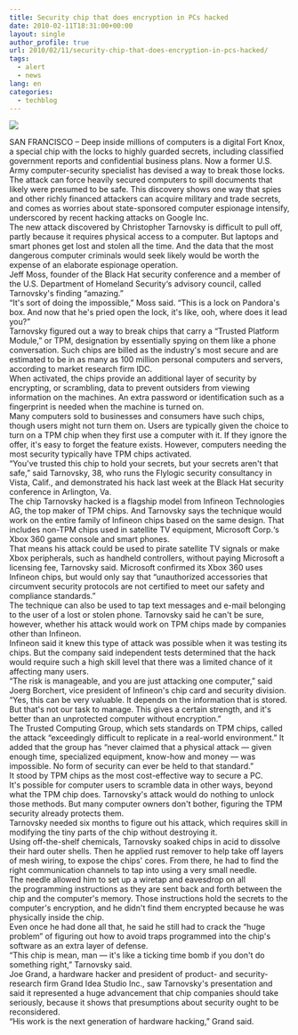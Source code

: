```yaml
---
title: Security chip that does encryption in PCs hacked
date: 2010-02-11T18:31:00+00:00
layout: single
author_profile: true
url: 2010/02/11/security-chip-that-does-encryption-in-pcs-hacked/
tags:
  - alert
  - news
lang: en
categories: 
  - techblog
---
```

[![](http://1.bp.blogspot.com/_vaUVXcmC3OI/S3RE-O4-foI/AAAAAAAAA34/OT600xKo0jw/s640/ap_logo_106.png)](http://www.ap.org/termsandconditions/)

SAN FRANCISCO – Deep inside millions of computers is a digital Fort Knox, a special chip with the locks to highly guarded secrets, including classified government reports and confidential business plans. Now a former U.S. Army computer-security specialist has devised a way to break those locks.  
The attack can force heavily secured computers to spill documents that likely were presumed to be safe. This discovery shows one way that spies and other richly financed attackers can acquire military and trade secrets, and comes as worries about state-sponsored computer espionage intensify, underscored by recent hacking attacks on Google Inc.  
The new attack discovered by Christopher Tarnovsky is difficult to pull off, partly because it requires physical access to a computer. But laptops and smart phones get lost and stolen all the time. And the data that the most dangerous computer criminals would seek likely would be worth the expense of an elaborate espionage operation.  
Jeff Moss, founder of the Black Hat security conference and a member of the <span>U.S. Department of Homeland Security</span>&#8216;s advisory council, called Tarnovsky's finding “amazing.”  
“It's sort of doing the impossible,” Moss said. “This is a lock on Pandora's box. And now that he's pried open the lock, it's like, ooh, where does it lead you?”  
Tarnovsky figured out a way to break chips that carry a “<span>Trusted Platform Module</span>,” or TPM, designation by essentially spying on them like a phone conversation. Such chips are billed as the industry's most secure and are estimated to be in as many as 100 million personal computers and servers, according to market research firm IDC.  
When activated, the chips provide an additional layer of security by encrypting, or scrambling, data to prevent outsiders from viewing information on the machines. An extra password or identification such as a fingerprint is needed when the machine is turned on.  
Many computers sold to businesses and consumers have such chips, though users might not turn them on. Users are typically given the choice to turn on a TPM chip when they first use a computer with it. If they ignore the offer, it's easy to forget the feature exists. However, computers needing the most security typically have TPM chips activated.  
“You've trusted this chip to hold your secrets, but your secrets aren't that safe,” said Tarnovsky, 38, who runs the Flylogic security consultancy in Vista, Calif., and demonstrated his hack last week at the Black Hat security conference in Arlington, Va.  
The chip Tarnovsky hacked is a flagship model from <span>Infineon Technologies AG</span>, the top maker of TPM chips. And Tarnovsky says the technique would work on the entire family of Infineon chips based on the same design. That includes non-TPM chips used in satellite TV equipment, <span>Microsoft Corp.</span>&#8216;s Xbox 360 game console and smart phones.  
That means his attack could be used to pirate satellite TV signals or make Xbox peripherals, such as handheld controllers, without paying <span>Microsoft</span> a licensing fee, Tarnovsky said. Microsoft confirmed its <span>Xbox 360</span> uses Infineon chips, but would only say that “unauthorized accessories that circumvent security protocols are not certified to meet our safety and compliance standards.”  
The technique can also be used to tap text messages and e-mail belonging to the user of a lost or stolen phone. Tarnovsky said he can't be sure, however, whether his attack would work on TPM chips made by companies other than Infineon.  
Infineon said it knew this type of attack was possible when it was testing its chips. But the company said independent tests determined that the hack would require such a high skill level that there was a limited chance of it affecting many users.  
“The risk is manageable, and you are just attacking one computer,” said Joerg Borchert, vice president of Infineon's chip card and security division. “Yes, this can be very valuable. It depends on the information that is stored. But that's not our task to manage. This gives a certain strength, and it's better than an unprotected computer without encryption.”  
The <span>Trusted Computing Group</span>, which sets standards on TPM chips, called the attack “exceedingly difficult to replicate in a real-world environment.” It added that the group has “never claimed that a physical attack — given enough time, specialized equipment, know-how and money — was impossible. No form of security can ever be held to that standard.”  
It stood by TPM chips as the most cost-effective way to secure a PC.  
It's possible for computer users to scramble data in other ways, beyond what the TPM chip does. Tarnovsky's attack would do nothing to unlock those methods. But many computer owners don't bother, figuring the TPM security already protects them.  
Tarnovsky needed six months to figure out his attack, which requires skill in modifying the tiny parts of the chip without destroying it.  
Using off-the-shelf chemicals, Tarnovsky soaked chips in acid to dissolve their hard outer shells. Then he applied rust remover to help take off layers of mesh wiring, to expose the chips' cores. From there, he had to find the right communication channels to tap into using a very small needle.  
The needle allowed him to set up a wiretap and eavesdrop on all the <span>programming instructions</span> as they are sent back and forth between the chip and the computer's memory. Those instructions hold the secrets to the computer's encryption, and he didn't find them encrypted because he was physically inside the chip.  
Even once he had done all that, he said he still had to crack the “huge problem” of figuring out how to avoid traps programmed into the chip's software as an extra layer of defense.  
“This chip is mean, man — it's like a <span>ticking time bomb</span> if you don't do something right,” Tarnovsky said.  
Joe Grand, a hardware hacker and president of product- and security-research firm Grand Idea Studio Inc., saw Tarnovsky's presentation and said it represented a huge advancement that chip companies should take seriously, because it shows that presumptions about security ought to be reconsidered.  
“His work is the next generation of hardware hacking,” Grand said.
